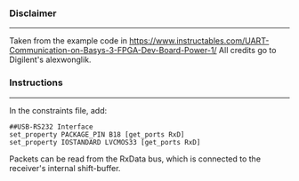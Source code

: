 ### Disclaimer
---
Taken from the example code in https://www.instructables.com/UART-Communication-on-Basys-3-FPGA-Dev-Board-Power-1/
All credits go to Digilent's alexwonglik.

### Instructions
---
In the constraints file, add:
```
##USB-RS232 Interface
set_property PACKAGE_PIN B18 [get_ports RxD]
set_property IOSTANDARD LVCMOS33 [get_ports RxD]
```
Packets can be read from the RxData bus, which is connected to the receiver's internal shift-buffer.
